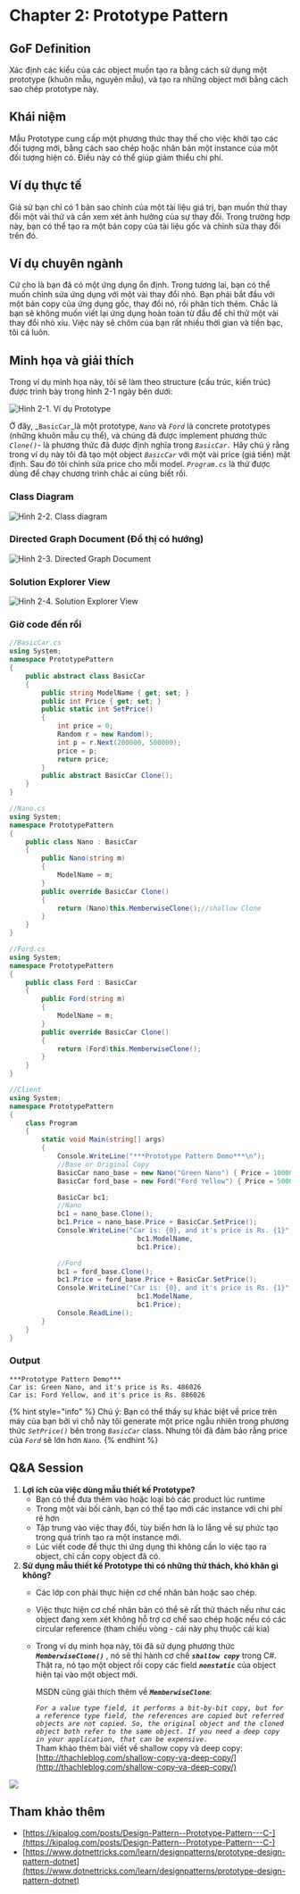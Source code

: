 # Chapter 2: Prototype Pattern

## GoF Definition

Xác định các kiểu của các object muốn tạo ra bằng cách sử dụng một prototype \(khuôn mẫu, nguyên mẫu\), và tạo ra những object mới bằng cách sao chép prototype này.

## Khái niệm

Mẫu Prototype cung cấp một phương thức thay thế cho việc khởi tạo các đối tượng mới, bằng cách sao chép hoặc nhân bản một instance của một đối tượng hiện có. Điều này có thể giúp giảm thiểu chi phí.

## Ví dụ thực tế

Giả sử bạn chỉ có 1 bản sao chính của một tài liệu giá trị, bạn muốn thử thay đổi một vài thứ và cần xem xét ảnh hưởng của sự thay đổi. Trong trường hợp này, bạn có thể tạo ra một bản copy của tài liệu gốc và chỉnh sửa thay đổi trên đó.

## Ví dụ chuyên ngành

Cứ cho là bạn đã có một ứng dụng ổn định. Trong tương lai, bạn có thể muốn chỉnh sửa ứng dụng với một vài thay đổi nhỏ. Bạn phải bắt đầu với một bản copy của ứng dụng gốc, thay đổi nó, rồi phân tích thêm. Chắc là bạn sẽ không muốn viết lại ứng dụng hoàn toàn từ đầu để chỉ thử một vài thay đổi nhỏ xíu. Việc này sẽ chôm của bạn rất nhiều thời gian và tiền bạc, tôi cá luôn.

## Minh họa và giải thích

Trong ví dụ minh họa này, tôi sẽ làm theo structure \(cấu trúc, kiến trúc\) được trình bày trong hình 2-1 ngày bên dưới:

![H&#xEC;nh 2-1. V&#xED; d&#x1EE5; Prototype](../../.gitbook/assets/image%20%281%29.png)

Ở đây, _`BasicCar`_là một prototype, _`Nano`_ và _`Ford`_ là concrete prototypes \(những khuôn mẫu cụ thể\), và chúng đã được implement phương thức _`Clone()`_- là phương thức đã được định nghĩa trong _`BasicCar.`_ Hãy chú ý rằng trong ví dụ này tôi đã tạo một object _`BasicCar`_ với một vài price \(giá tiền\) mặt định. Sau đó tôi chỉnh sửa price cho mỗi model. _`Program.cs`_ là thứ được dùng để chạy chương trình chắc ai cũng biết rồi.

### Class Diagram

![H&#xEC;nh 2-2. Class diagram](../../.gitbook/assets/image%20%288%29.png)

### Directed Graph Document \(Đồ thị có hướng\)

![H&#xEC;nh 2-3. Directed Graph Document](../../.gitbook/assets/image.png)

### Solution Explorer View

![H&#xEC;nh 2-4. Solution Explorer View](../../.gitbook/assets/image%20%289%29.png)

### Giờ code đến rồi

```csharp
//BasicCar.cs
using System;
namespace PrototypePattern
{
    public abstract class BasicCar
    {
        public string ModelName { get; set; }
        public int Price { get; set; }
        public static int SetPrice()
        {
            int price = 0;
            Random r = new Random();
            int p = r.Next(200000, 500000);
            price = p;
            return price;
        }
        public abstract BasicCar Clone();
    }
}

//Nano.cs
using System;
namespace PrototypePattern
{
    public class Nano : BasicCar
    {
        public Nano(string m)
        {
            ModelName = m;
        }
        public override BasicCar Clone()
        {
            return (Nano)this.MemberwiseClone();//shallow Clone
        }
    }
}

//Ford.cs
using System;
namespace PrototypePattern
{
    public class Ford : BasicCar
    {
        public Ford(string m)
        {
            ModelName = m;
        }
        public override BasicCar Clone()
        {
            return (Ford)this.MemberwiseClone();
        }
    }
}

//Client
using System;
namespace PrototypePattern
{
    class Program
    {
        static void Main(string[] args)
        {
            Console.WriteLine("***Prototype Pattern Demo***\n");
            //Base or Original Copy
            BasicCar nano_base = new Nano("Green Nano") { Price = 100000 };
            BasicCar ford_base = new Ford("Ford Yellow") { Price = 500000 };

            BasicCar bc1;
            //Nano
            bc1 = nano_base.Clone();
            bc1.Price = nano_base.Price + BasicCar.SetPrice();
            Console.WriteLine("Car is: {0}, and it's price is Rs. {1}", 
                                bc1.ModelName,
                                bc1.Price);

            //Ford
            bc1 = ford_base.Clone();
            bc1.Price = ford_base.Price + BasicCar.SetPrice();
            Console.WriteLine("Car is: {0}, and it's price is Rs. {1}", 
                                bc1.ModelName, 
                                bc1.Price);
            Console.ReadLine();
        }
    }
}
```

### Output

```text
***Prototype Pattern Demo***
Car is: Green Nano, and it's price is Rs. 486026
Car is: Ford Yellow, and it's price is Rs. 886026
```

{% hint style="info" %}
Chú ý: Bạn có thể thấy sự khác biệt về price trên máy của bạn bởi vì chỗ này tôi generate một price  ngẫu nhiên trong phương thức _`SetPrice()`_ bên trong _`BasicCar`_ class. Nhưng tôi đã đảm bảo rằng price của _`Ford`_ sẽ lớn hơn _`Nano`._
{% endhint %}

## Q&A Session

1. **Lợi ích của việc dùng mẫu thiết kế Prototype?**
   * Bạn có thể đưa thêm vào hoặc loại bỏ các product lúc runtime
   * Trong một vài bối cảnh, bạn có thể tạo mới các instance với chi phí rẻ hơn
   * Tập trung vào việc thay đổi, tùy biến hơn là lo lắng về sự phức tạo trong quá trình tạo ra một instance mới.
   * Lúc viết code để thực thi ứng dụng thì không cần lo việc tạo ra object, chỉ cần copy object đã có. 
2. **Sử dụng mẫu thiết kế Prototype thì có những thử thách, khó khăn gì không?**
   * Các lớp con phải thực hiện cơ chế nhân bản hoặc sao chép.
   * Việc thực hiện cơ chế nhân bản có thể sẽ rất thử thách nếu như các object đang xem xét không hỗ trợ cơ chế sao chép hoặc nếu có các circular reference \(tham chiếu vòng - cái này phụ thuộc cái kia\)
   * Trong ví dụ minh họa này, tôi đã sử dụng phương thức _**`MemberwiseClone()`**_ , nó sẽ thi hành cơ chế _**`shallow copy`**_ trong C\#. Thật ra, nó tạo một object rồi copy các field _**`nonstatic`**_ của  object hiện tại vào một object mới. 

     MSDN cũng giải thích thêm về _**`MemberwiseClone`**_:

     _`For a value type field, it performs a bit-by-bit copy, but for a reference type field, the references are copied but referred objects are not copied. So, the original object and the cloned object both refer to the same object. If you need a deep copy in your application, that can be expensive.`_  
     Tham khảo thêm bài viết về shallow copy và deep copy: [http://thachleblog.com/shallow-copy-va-deep-copy/](http://thachleblog.com/shallow-copy-va-deep-copy/)

![](../../.gitbook/assets/image%20%285%29.png)

## Tham khảo thêm

* [https://kipalog.com/posts/Design-Pattern--Prototype-Pattern---C-](https://kipalog.com/posts/Design-Pattern--Prototype-Pattern---C-)
* [https://www.dotnettricks.com/learn/designpatterns/prototype-design-pattern-dotnet](https://www.dotnettricks.com/learn/designpatterns/prototype-design-pattern-dotnet)



